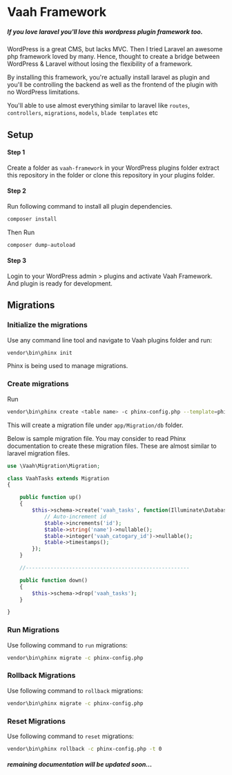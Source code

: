 # Vaah Framework
##### If you love laravel you'll love this wordpress plugin framework too.
 
WordPress is a great CMS, but lacks MVC. Then I tried Laravel an awesome php framework loved by many. Hence, thought to create a bridge between WordPress & Laravel without losing the flexibility of a framework.

By installing this framework, you're actually install laravel as plugin and you'll be controlling the backend as well as the frontend of the plugin with no WordPress limitations.
 
 You'll able to use almost everything similar to laravel like ```routes```, ```controllers```, ```migrations```, ```models```, ```blade templates```  etc

 ## Setup
 
 #### Step 1
 Create a folder as ```vaah-framework``` in your WordPress plugins folder extract this repository in the folder or clone this repository in your plugins folder.
 
#### Step 2
  Run following command to install all plugin dependencies.
  
   ```bash
   composer install
   ```
  Then Run
 ```bash
 composer dump-autoload
 ```


#### Step 3
  Login to your WordPress admin > plugins and activate Vaah Framework. And plugin is ready for development. 


## Migrations

### Initialize the migrations
Use any command line tool and navigate to Vaah plugins folder and run:

 ```bash
 vendor\bin\phinx init
 ```
Phinx is being used to manage migrations.

### Create migrations
Run

 ```bash
 vendor\bin\phinx create <table name> -c phinx-config.php --template=phinx-template.php.dist
 ```
 This will create a migration file under ```app/Migration/db``` folder.


Below is sample migration file. You may consider to read Phinx documentation to create these migration files. These are almost similar to laravel migration files.

```php
use \Vaah\Migration\Migration;

class VaahTasks extends Migration
{

    public function up()
    {
        $this->schema->create('vaah_tasks', function(Illuminate\Database\Schema\Blueprint $table){
            // Auto-increment id
            $table->increments('id');
            $table->string('name')->nullable();
            $table->integer('vaah_catogary_id')->nullable();
            $table->timestamps();
        });
    }

    //-----------------------------------------------------

    public function down()
    {
        $this->schema->drop('vaah_tasks');
    }

}
```

### Run Migrations
Use following command to ```run``` migrations:

 ```bash
vendor\bin\phinx migrate -c phinx-config.php
 ```


### Rollback Migrations
Use following command to ```rollback``` migrations:
               	
 ```bash
vendor\bin\phinx migrate -c phinx-config.php
 ```

### Reset Migrations

Use following command to ```reset``` migrations:
               	
 ```bash
vendor\bin\phinx rollback -c phinx-config.php -t 0
 ```
 
 ##### remaining documentation will be updated soon...
 
